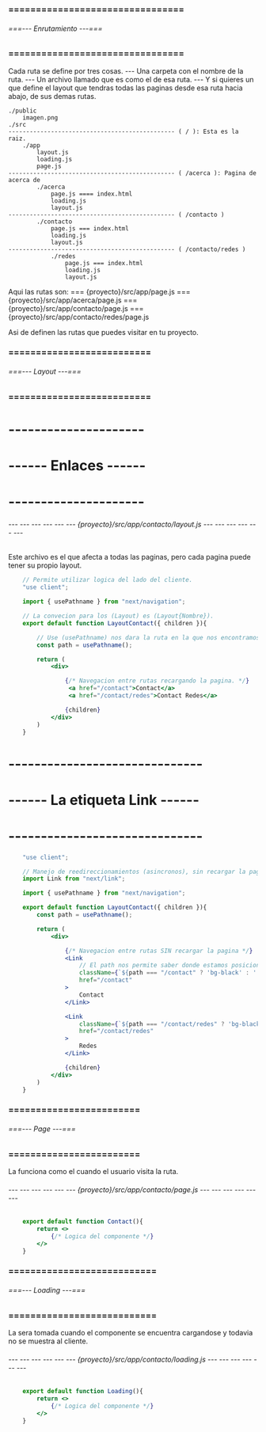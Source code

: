 ### ================================ ###
###### ===--- Enrutamiento ---=== ######
### ================================ ###

Cada ruta se define por tres cosas.
	--- Una carpeta con el nombre de la ruta.
	--- Un archivo llamado [](page.js) que es como el [](index.html) de esa ruta.
	--- Y si quieres un [](layout.js) que define el layout que tendras todas las paginas 
		desde esa ruta hacia abajo, de sus demas rutas.

	./public
		imagen.png
	./src
	----------------------------------------------- ( / ): Esta es la raiz.
		./app
			layout.js
			loading.js
			page.js
	----------------------------------------------- ( /acerca ): Pagina de acerca de
			./acerca
				page.js ==== index.html
				loading.js
				layout.js
	----------------------------------------------- ( /contacto )
			./contacto
				page.js === index.html
				loading.js
				layout.js
	----------------------------------------------- ( /contacto/redes )
				./redes
					page.js === index.html
					loading.js
					layout.js

Aqui las rutas son: 
	[](/) === {proyecto}/src/app/page.js
	[](/acerca) === {proyecto}/src/app/acerca/page.js
	[](/contacto) === {proyecto}/src/app/contacto/page.js
	[](/contacto/redes) === {proyecto}/src/app/contacto/redes/page.js

Asi de definen las rutas que puedes visitar en tu proyecto.

### ========================== ###
###### ===--- Layout ---=== ######
### ========================== ###

# --------------------- #
# ------ Enlaces ------ #
# --------------------- #

###### --- --- --- --- --- --- {proyecto}/src/app/contacto/layout.js --- --- --- --- --- --- ######

Este archivo [](RootLayout) es el que afecta a todas las paginas, pero cada pagina puede tener su propio layout.

```jsx
	// Permite utilizar logica del lado del cliente.
	"use client";

	import { usePathname } from "next/navigation";

	// La convecion para los (Layout) es (Layout{Nombre}).
	export default function LayoutContact({ children }){

		// Use (usePathname) nos dara la ruta en la que nos encontramos.
	    const path = usePathname();

	    return (
	        <div>

	        	{/* Navegacion entre rutas recargando la pagina. */}
                 <a href="/contact">Contact</a>
                 <a href="/contact/redes">Contact Redes</a>

	            {children}
	        </div>
	    )
	}
```

# ------------------------------ #
# ------ La etiqueta Link ------ #
# ------------------------------ #

```jsx
	"use client";

	// Manejo de reedireccionamientos (asincronos), sin recargar la pagina.
	import Link from "next/link";

	import { usePathname } from "next/navigation";

	export default function LayoutContact({ children }){
	    const path = usePathname();

	    return (
	        <div>

	        	{/* Navegacion entre rutas SIN recargar la pagina */}
                <Link 
                	// El path nos permite saber donde estamos posicionados
                	className={`${path === "/contact" ? 'bg-black' : ''}`} 
                	href="/contact"
                >
                	Contact
                </Link>

                <Link 
                	className={`${path === "/contact/redes" ? 'bg-black' : ''}`} 
                	href="/contact/redes"
                >
                	Redes
                </Link>

	            {children}
	        </div>
	    )
	}
```

### ======================== ###
###### ===--- Page ---=== ######
### ======================== ###

La [](page) funciona como el [](index.html) cuando el usuario visita la ruta.

###### --- --- --- --- --- --- {proyecto}/src/app/contacto/page.js --- --- --- --- --- --- ######

```jsx
	export default function Contact(){
	    return <>
	    	{/* Logica del componente */}
	    </>
	}
```

### =========================== ###
###### ===--- Loading ---=== ######
### =========================== ###

La [](loading) sera tomada cuando el componente [](page) se encuentra cargandose y todavia no se muestra al cliente.

###### --- --- --- --- --- --- {proyecto}/src/app/contacto/loading.js --- --- --- --- --- --- ######

```jsx
	export default function Loading(){
	    return <>
	    	{/* Logica del componente */}
	    </>
	}
```
